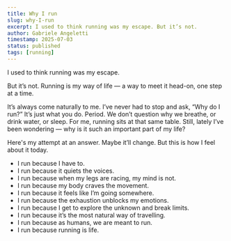 ```yaml
---
title: Why I run
slug: why-I-run
excerpt: I used to think running was my escape. But it’s not.
author: Gabriele Angeletti
timestamp: 2025-07-03
status: published
tags: [running]
---
```


I used to think running was my escape.

But it’s not. Running is my way of life — a way to meet it head-on, one step at a time.

It’s always come naturally to me. I’ve never had to stop and ask, “Why do I run?”
It’s just what you do. Period. We don’t question why we breathe, or drink water, or sleep. For me, running sits at that same table. Still, lately I’ve been wondering — why is it such an important part of my life?

Here's my attempt at an answer. Maybe it’ll change. But this is how I feel about it today.

- I run because I have to.
- I run because it quiets the voices.
- I run because when my legs are racing, my mind is not.
- I run because my body craves the movement.
- I run because it feels like I’m going somewhere.
- I run because the exhaustion unblocks my emotions.
- I run because I get to explore the unknown and break limits.
- I run because it’s the most natural way of travelling.
- I run because as humans, we are meant to run.
- I run because running is life.
